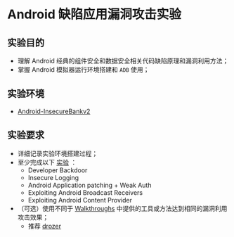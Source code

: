 # Android 缺陷应用漏洞攻击实验

## 实验目的

* 理解 Android 经典的组件安全和数据安全相关代码缺陷原理和漏洞利用方法；
* 掌握 Android 模拟器运行环境搭建和 `ADB` 使用；

## 实验环境

* [Android-InsecureBankv2](https://github.com/c4pr1c3/Android-InsecureBankv2)

## 实验要求

* 详细记录实验环境搭建过程；
* 至少完成以下 [实验](https://github.com/c4pr1c3/Android-InsecureBankv2/tree/master/Walkthroughs) ：
    * Developer Backdoor
    * Insecure Logging
    * Android Application patching + Weak Auth
    * Exploiting Android Broadcast Receivers
    * Exploiting Android Content Provider
* （可选）使用不同于 [Walkthroughs](https://github.com/c4pr1c3/Android-InsecureBankv2/tree/master/Walkthroughs) 中提供的工具或方法达到相同的漏洞利用攻击效果；
    * 推荐 [drozer](https://github.com/mwrlabs/drozer)

